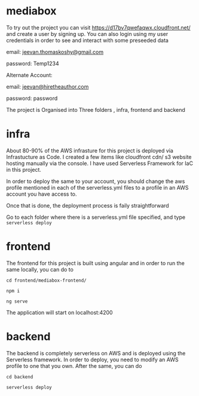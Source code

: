 # mediabox


To try out the project you can visit https://d17bv7qwefaqwx.cloudfront.net/ and create a user by signing up.
You can also login using my user credentials in order to see and interact with some preseeded data

email: jeevan.thomaskoshy@gmail.com

password: Temp1234



Alternate Account:

email: jeevan@hiretheauthor.com

password: password

The project is Organised into Three folders , infra, frontend and backend

# infra
About 80-90% of the AWS infrasture for this project is deployed via Infrastucture as Code. I created a few items like cloudfront cdn/ s3 website hosting manually via the console. I have used Serverless Framework for IaC in this project. 

In order to deploy the same to your account, you should change the aws profile mentioned in each of the serverless.yml files to a profile in an AWS account you have access to. 

Once that is done, the deployment process is faily straightforward

Go to each folder where there is a serverless.yml file specified, and type ```serverless deploy```


# frontend

The frontend for this project is built using angular and in order to run the same locally, you can do to 

```cd frontend/mediabox-frontend/```

```npm i```

```ng serve```

The application will start on localhost:4200


# backend

The backend is completely serverless on AWS and is deployed using the Serverless framework. In order to deploy, you need to modify an AWS profile to one that you own. After the same, you can do 

```cd backend```

```serverless deploy```




